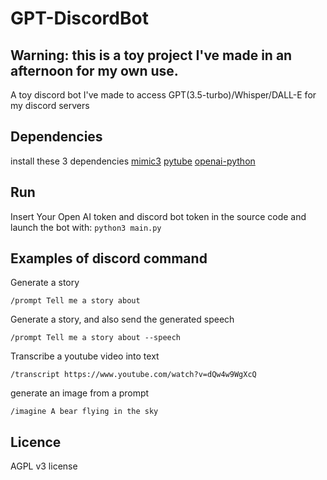 # GPT-DiscordBot
## Warning: this is a toy project I've made in an afternoon for my own use.
A toy discord bot I've made to access GPT(3.5-turbo)/Whisper/DALL-E for my discord servers

## Dependencies
install these 3 dependencies [mimic3](https://github.com/MycroftAI/mimic3) [pytube](https://github.com/pytube/pytube) [openai-python](https://github.com/openai/openai-python)

## Run
Insert Your Open AI token and discord bot token in the source code and launch the bot with:
``` python3 main.py ```

## Examples of discord command
Generate a story

``` /prompt Tell me a story about ```

Generate a story, and also send the generated speech

``` /prompt Tell me a story about --speech ```

Transcribe a youtube video into text

``` /transcript https://www.youtube.com/watch?v=dQw4w9WgXcQ ```

generate an image from a prompt

``` /imagine A bear flying in the sky ```

## Licence
AGPL v3 license
